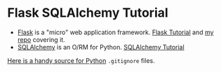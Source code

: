 # Flask SQLAlchemy Tutorial

* [Flask](https://flask.palletsprojects.com/en/1.1.x/) is a "micro" web application framework. [Flask Tutorial](https://flask.palletsprojects.com/en/1.1.x/tutorial/) and [my repo](https://github.com/ahuimanu/flask-tutorial) covering it.
* [SQLAlchemy](https://docs.sqlalchemy.org/en/14/) is an O/RM for Python. [SQLAlchemy Tutorial](https://docs.sqlalchemy.org/en/14/tutorial/index.html#unified-tutorial)

[Here is a handy source for Python](https://github.com/github/gitignore/blob/master/Python.gitignore) `.gitignore` files.